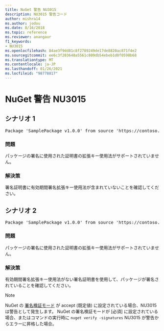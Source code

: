 ```yaml
---
title: NuGet 警告 NU3015
description: NU3015 警告コード
author: mishra14
ms.author: jodou
ms.date: 8/16/2018
ms.topic: reference
ms.reviewer: anangaur
f1_keywords:
- NU3015
ms.openlocfilehash: 84ae3f9dd81c8f2789249de17de8820ac871f4e2
ms.sourcegitcommit: ee6c3f203648a5561c809db54ebeb1d0f0598b68
ms.translationtype: MT
ms.contentlocale: ja-JP
ms.lasthandoff: 01/26/2021
ms.locfileid: "98778817"
---
```

# <a name="nuget-warning-nu3015"></a>NuGet 警告 NU3015

## <a name="scenario-1"></a>シナリオ 1

<pre>Package 'SamplePackage v1.0.0' from source 'https://contoso.com/index.json': The lifetime signing EKU in the primary signature's certificate is not supported.</pre>

### <a name="issue"></a>問題

パッケージの署名に使用された証明書の拡張キー使用法がサポートされていません。


### <a name="solution"></a>解決策

署名証明書に有効期間署名拡張キー使用法が含まれていないことを確認してください。



## <a name="scenario-2"></a>シナリオ 2

<pre>Package 'SamplePackage v1.0.0' from source 'https://contoso.com/index.json': The lifetime signing EKU in the signing certificate is not supported.</pre>

### <a name="issue"></a>問題

パッケージの署名に使用された証明書の拡張キー使用法がサポートされていません。


### <a name="solution"></a>解決策

有効期間署名拡張キー使用法がない署名証明書を使用して、パッケージが署名されていることを確認してください。


> [!Note]
> NuGet の [署名検証モード](../../consume-packages/installing-signed-packages.md#configure-package-signature-requirements) が accept (既定値) に設定されている場合、NU3015 は警告として発生します。 NuGet の署名検証モードが [必須] に設定されている場合、またはコマンドの実行時に `nuget verify -signatures` NU3015 が警告からエラーに昇格した場合。 
